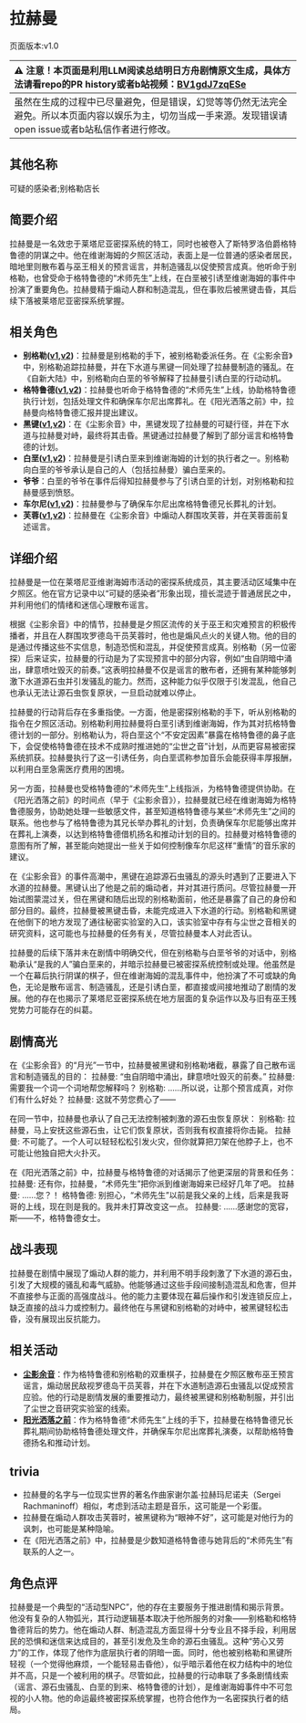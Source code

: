 # 拉赫曼
页面版本:v1.0
 

| :warning: 注意！本页面是利用LLM阅读总结明日方舟剧情原文生成，具体方法请看repo的PR history或者b站视频：[BV1gdJ7zqESe](https://www.bilibili.com/video/BV1gdJ7zqESe/)         |
|:----------------------------|
| 虽然在生成的过程中已尽量避免，但是错误，幻觉等等仍然无法完全避免。所以本页面内容以娱乐为主，切勿当成一手来源。发现错误请open issue或者b站私信作者进行修改。|



## 其他名称
可疑的感染者;别格勒店长
## 简要介绍
拉赫曼是一名效忠于莱塔尼亚密探系统的特工，同时也被卷入了斯特罗洛伯爵格特鲁德的阴谋之中。他在维谢海姆的夕照区活动，表面上是一位普通的感染者居民，暗地里则散布着与巫王相关的预言谣言，并制造骚乱以促使预言成真。他听命于别格勒，也曾受命于格特鲁德的“术师先生”上线，在白垩被引诱至维谢海姆的事件中扮演了重要角色。拉赫曼精于煽动人群和制造混乱，但在事败后被黑键击昏，其后续下落被莱塔尼亚密探系统掌握。
## 相关角色
-   **别格勒([v1](extended_char_bie_ge_lei.md),[v2](../char_v3/extended_char_bie_ge_lei.md))**：拉赫曼是别格勒的手下，被别格勒委派任务。在《尘影余音》中，别格勒追踪拉赫曼，并在下水道与黑键一同处理了拉赫曼制造的骚乱。在《自新大陆》中，别格勒向白垩的爷爷解释了拉赫曼引诱白垩的行动动机。
-   **格特鲁德([v1](extended_char_ge_te_lu_de.md),[v2](../char_v3/extended_char_ge_te_lu_de.md))**：拉赫曼也听命于格特鲁德的“术师先生”上线，协助格特鲁德执行计划，包括处理文件和确保车尔尼出席葬礼。在《阳光洒落之前》中，拉赫曼向格特鲁德汇报并提出建议。
-   **黑键([v1](char_4046_ebnhlz.md),[v2](../char_v3/char_4046_ebnhlz.md))**：在《尘影余音》中，黑键发现了拉赫曼的可疑行径，并在下水道与拉赫曼对峙，最终将其击昏。黑键通过拉赫曼了解到了部分谣言和格特鲁德的计划。
-   **白垩([v1](extended_char_bai_e.md),[v2](../char_v3/extended_char_bai_e.md))**：拉赫曼是引诱白垩来到维谢海姆的计划的执行者之一。别格勒向白垩的爷爷承认是自己的人（包括拉赫曼）骗白垩来的。
-   **爷爷**：白垩的爷爷在事件后得知拉赫曼参与了引诱白垩的计划，对别格勒和拉赫曼感到愤怒。
-   **车尔尼([v1](char_4047_pianst.md),[v2](../char_v3/char_4047_pianst.md))**：拉赫曼参与了确保车尔尼出席格特鲁德兄长葬礼的计划。
-   **芙蓉([v1](char_120_hibisc.md),[v2](../char_v3/char_120_hibisc.md))**：拉赫曼在《尘影余音》中煽动人群围攻芙蓉，并在芙蓉面前复述谣言。
## 详细介绍
拉赫曼是一位在莱塔尼亚维谢海姆市活动的密探系统成员，其主要活动区域集中在夕照区。他在官方记录中以“可疑的感染者”形象出现，擅长混迹于普通居民之中，并利用他们的情绪和迷信心理散布谣言。

根据《尘影余音》中的情节，拉赫曼是夕照区流传的关于巫王和灾难预言的积极传播者，并且在人群围攻罗德岛干员芙蓉时，他也是煽风点火的关键人物。他的目的是通过传播这些不实信息，制造恐慌和混乱，并促使预言成真。别格勒（另一位密探）后来证实，拉赫曼的行动是为了实现预言中的部分内容，例如“虫自阴暗中涌出，肆意喷吐毁灭的前奏。”这表明拉赫曼不仅是谣言的散布者，还拥有某种能够刺激下水道源石虫并引发骚乱的能力。然而，这种能力似乎仅限于引发混乱，他自己也承认无法让源石虫恢复原状，一旦启动就难以停止。

拉赫曼的行动背后存在多重指使。一方面，他是密探别格勒的手下，听从别格勒的指令在夕照区活动。别格勒利用拉赫曼将白垩引诱到维谢海姆，作为其对抗格特鲁德计划的一部分。别格勒认为，将白垩这个“不安定因素”暴露在格特鲁德的鼻子底下，会促使格特鲁德在技术不成熟时推进她的“尘世之音”计划，从而更容易被密探系统抓获。拉赫曼执行了这一引诱任务，向白垩谎称参加音乐会能获得丰厚报酬，以利用白垩急需医疗费用的困境。

另一方面，拉赫曼也受格特鲁德的“术师先生”上线指派，为格特鲁德提供协助。在《阳光洒落之前》的时间点（早于《尘影余音》），拉赫曼就已经在维谢海姆为格特鲁德服务，协助她处理一些敏感文件，甚至知道格特鲁德与某些“术师先生”之间的联系。他也参与了格特鲁德为其兄长举办葬礼的计划，负责确保车尔尼能够出席并在葬礼上演奏，以达到格特鲁德借机扬名和推动计划的目的。拉赫曼对格特鲁德的意图有所了解，甚至能向她提出一些关于如何控制像车尔尼这样“重情”的音乐家的建议。

在《尘影余音》的事件高潮中，黑键在追踪源石虫骚乱的源头时遇到了正要进入下水道的拉赫曼。黑键认出了他是之前的煽动者，并对其进行质问。尽管拉赫曼一开始试图蒙混过关，但在黑键和随后出现的别格勒面前，他还是暴露了自己的身份和部分目的。最终，拉赫曼被黑键击昏，未能完成进入下水道的行动。别格勒和黑键在他倒下的地方发现了通往秘密实验室的入口，该实验室中存有与尘世之音相关的研究资料，这可能也与拉赫曼的任务有关，尽管拉赫曼本人对此否认。

拉赫曼的后续下落并未在剧情中明确交代，但在别格勒与白垩爷爷的对话中，别格勒承认“是我的人”骗白垩来的，并暗示拉赫曼已被密探系统控制或处理。他虽然是一个在幕后执行阴谋的棋子，但在维谢海姆的混乱事件中，他扮演了不可或缺的角色，无论是散布谣言、制造骚乱，还是引诱白垩，都直接或间接地推动了剧情的发展。他的存在也揭示了莱塔尼亚密探系统在地方层面的复杂运作以及与旧有巫王残党势力可能存在的纠葛。
## 剧情高光
在《尘影余音》的“月光”一节中，拉赫曼被黑键和别格勒堵截，暴露了自己散布谣言和制造骚乱的目的：
拉赫曼: “虫自阴暗中涌出，肆意喷吐毁灭的前奏。”
拉赫曼: 需要我一个词一个词地帮您解释吗？
别格勒: ......所以说，让那个预言成真，对你们有什么好处？
拉赫曼: 这就不劳您费心了——

在同一节中，拉赫曼也承认了自己无法控制被刺激的源石虫恢复原状：
别格勒: 拉赫曼，马上安抚这些源石虫，让它们恢复原状，否则我有权直接将你击毙。
拉赫曼: 不可能了。一个人可以轻轻松松引发火灾，但你就算把刀架在他脖子上，也不可能让他独自把大火扑灭。

在《阳光洒落之前》中，拉赫曼与格特鲁德的对话揭示了他更深层的背景和任务：
拉赫曼: 还有你，拉赫曼，“术师先生”把你派到维谢海姆来已经好几年了吧。
拉赫曼: ......您？！
格特鲁德: 别担心，“术师先生”以前是我父亲的上线，后来是我哥哥的上线，现在则是我的。我并未打算改变这一点。
拉赫曼: ......感谢您的宽容，斯——不，格特鲁德女士。
## 战斗表现
拉赫曼在剧情中展现了煽动人群的能力，并利用不明手段刺激了下水道的源石虫，引发了大规模的骚乱和毒气威胁。他能够通过这些手段间接制造混乱和危害，但并不直接参与正面的高强度战斗。他的能力主要体现在幕后操作和引发连锁反应上，缺乏直接的战斗力或控制力。最终他在与黑键和别格勒的对峙中，被黑键轻松击昏，没有展现出反抗能力。
## 相关活动
-   **[尘影余音](../stories/act18side.md)**：作为格特鲁德和别格勒的双重棋子，拉赫曼在夕照区散布巫王预言谣言，煽动居民敌视罗德岛干员芙蓉，并在下水道制造源石虫骚乱以促成预言应验。他的行动是剧情发展的重要推动力，最终被黑键和别格勒制服，并引出了尘世之音研究实验室的线索。
-   **[阳光洒落之前](../stories/story_pianst_set_2.md)**：作为格特鲁德“术师先生”上线的手下，拉赫曼在格特鲁德兄长葬礼期间协助格特鲁德处理文件，并确保车尔尼出席葬礼演奏，以帮助格特鲁德扬名和推动计划。
## trivia
-   拉赫曼的名字与一位现实世界的著名作曲家谢尔盖·拉赫玛尼诺夫（Sergei Rachmaninoff）相似，考虑到活动主题是音乐，这可能是一个彩蛋。
-   拉赫曼在煽动人群攻击芙蓉时，被黑键称为“眼神不好”，这可能是对他行为的讽刺，也可能是某种隐喻。
-   在《阳光洒落之前》中，拉赫曼是少数知道格特鲁德与她背后的“术师先生”有联系的人之一。
## 角色点评
拉赫曼是一个典型的“活动型NPC”，他的存在主要服务于推进剧情和揭示背景。他没有复杂的人物弧光，其行动逻辑基本取决于他所服务的对象——别格勒和格特鲁德背后的势力。他在煽动人群、制造混乱方面显得十分专业且不择手段，利用居民的恐惧和迷信来达成目的，甚至引发危及生命的源石虫骚乱。这种“劳心又劳力”的工作，体现了他作为底层执行者的阴暗一面。同时，他也被别格勒和黑键所轻视（一个觉得他麻烦，一个能轻易击昏他），似乎暗示着他在权力结构中的地位并不高，只是一个被利用的棋子。尽管如此，拉赫曼的行动串联了多条剧情线索（谣言、源石虫骚乱、白垩的到来、格特鲁德的计划），是维谢海姆事件中不可忽视的小人物。他的命运最终被密探系统掌握，也符合他作为一名密探执行者的结局。